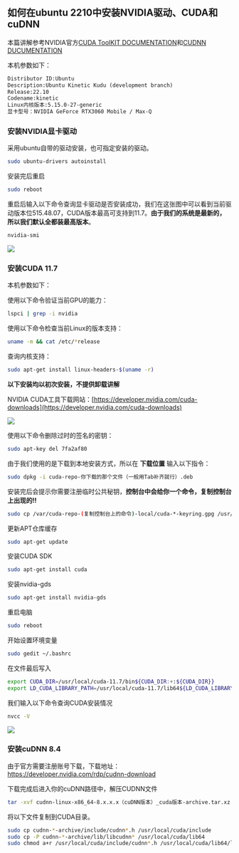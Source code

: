 ## 如何在ubuntu 2210中安装NVIDIA驱动、CUDA和cuDNN

本篇讲解参考NVIDIA官方[CUDA ToolKIT DOCUMENTATION](https://docs.nvidia.com/cuda/cuda-installation-guide-linux/index.html)和[CUDNN DUCUMENTATION](https://docs.nvidia.com/deeplearning/cudnn/install-guide/index.html)

本机参数如下：

```markdown
Distributor ID:Ubuntu
Description:Ubuntu Kinetic Kudu (development branch)
Release:22.10
Codename:kinetic
Linux内核版本:5.15.0-27-generic
显卡型号：NVIDIA GeForce RTX3060 Mobile / Max-Q
```



### 安装NVIDIA显卡驱动

采用ubuntu自带的驱动安装，也可指定安装的驱动。

```bash
sudo ubuntu-drivers autoinstall
```

安装完后重启

```bash
sudo reboot
```

重启后输入以下命令查询显卡驱动是否安装成功，我们在这张图中可以看到当前驱动版本位515.48.07，CUDA版本最高可支持到11.7。**由于我们的系统是最新的，所以我们默认全都装最高版本**。

```bash
nvidia-smi
```

![](/home/chairc/typora/How_to_install_NVIDIA_drivers_and_CUDA_CUDNN_in_ubuntu2210/img/1.png)

### 安装CUDA 11.7

本机参数如下：

使用以下命令验证当前GPU的能力：

```bash
lspci | grep -i nvidia
```

使用以下命令检查当前Linux的版本支持：

```bash
uname -m && cat /etc/*release
```

查询内核支持：

```bash
sudo apt-get install linux-headers-$(uname -r)
```

**以下安装均以初次安装，不提供卸载讲解**

NVIDIA CUDA工具下载网站：[https://developer.nvidia.com/cuda-downloads](https://developer.nvidia.com/cuda-downloads)

![](/home/chairc/typora/How_to_install_NVIDIA_drivers_and_CUDA_CUDNN_in_ubuntu2210/img/2.png)

使用以下命令删除过时的签名的密钥：

```bash
sudo apt-key del 7fa2af80
```

由于我们使用的是下载到本地安装方式，所以在 **下载位置** 输入以下指令：

```bash
sudo dpkg -i cuda-repo-你下载的那个文件（一般用Tab补齐就行）.deb
```

安装完后会提示你需要注册临时公共秘钥，**控制台中会给你一个命令，复制控制台上出现的!!**

```bash
sudo cp /var/cuda-repo-(复制控制台上的命令)-local/cuda-*-keyring.gpg /usr/share/keyrings/
```

更新APT仓库缓存

```bash
sudo apt-get update
```

安装CUDA SDK

```bash
sudo apt-get install cuda
```

安装nvidia-gds

```bash
sudo apt-get install nvidia-gds
```

重启电脑

```bash
sudo reboot
```

开始设置环境变量

```bash
sudo gedit ~/.bashrc
```

在文件最后写入

```bash
export CUDA_DIR=/usr/local/cuda-11.7/bin${CUDA_DIR:+:${CUDA_DIR}}
export LD_CUDA_LIBRARY_PATH=/usr/local/cuda-11.7/lib64${LD_CUDA_LIBRARY_PATH:+:${LD_CUDA_LIBRARY_PATH}}
```

我们输入以下命令查询CUDA安装情况

```bash
nvcc -V
```

![](/home/chairc/typora/How_to_install_NVIDIA_drivers_and_CUDA_CUDNN_in_ubuntu2210/img/3.png)

### 安装cuDNN 8.4

由于官方需要注册账号下载，下载地址：https://developer.nvidia.com/rdp/cudnn-download

下载完成后进入你的cuDNN路径中，解压CUDNN文件

```bash
tar -xvf cudnn-linux-x86_64-8.x.x.x（cuDNN版本）_cuda版本-archive.tar.xz
```

将以下文件复制到CUDA目录。

```bash
sudo cp cudnn-*-archive/include/cudnn*.h /usr/local/cuda/include 
sudo cp -P cudnn-*-archive/lib/libcudnn* /usr/local/cuda/lib64 
sudo chmod a+r /usr/local/cuda/include/cudnn*.h /usr/local/cuda/lib64/libcudnn*
```

